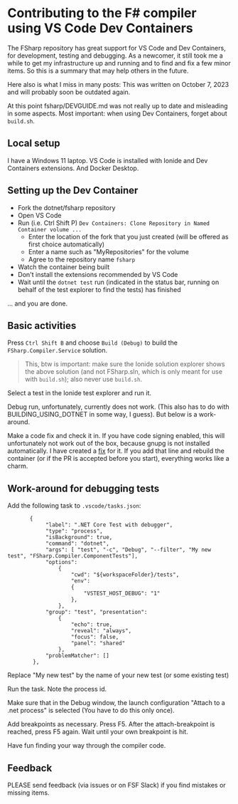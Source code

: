 # Contributing to the F# compiler using VS Code Dev Containers

The FSharp repository has great support for VS Code and Dev Containers, for development, testing and debugging. As a newcomer, it still took me a while to get my infrastructure up and running and to find and fix a few minor items. So this is a summary that may help others in the future.

Here also is what I miss in many posts: This was written on October 7, 2023 and will probably soon be outdated again.

At this point fsharp/DEVGUIDE.md was not really up to date and misleading in some aspects. Most important: when using Dev Containers, forget about `build.sh`.

## Local setup

I have a Windows 11 laptop. VS Code is installed with Ionide and Dev Containers extensions. And Docker Desktop.

## Setting up the Dev Container

* Fork the dotnet/fsharp repository
* Open VS Code
* Run (i.e. Ctrl Shift P) `Dev Containers: Clone Repository in Named Container volume ...`
    * Enter the location of the fork that you just created (will be offered as first choice automatically)
    * Enter a name such as "MyRepositories" for the volume
    * Agree to the repository name `fsharp`
* Watch the container being built
* Don't install the extensions recommended by VS Code
* Wait until the `dotnet test` run (indicated in the status bar, running on behalf of the test explorer to find the tests) has finished

... and you are done.

## Basic activities

Press `Ctrl Shift B` and choose `Build (Debug)` to build the `FSharp.Compiler.Service` solution.

>This, btw is important: make sure the Ionide solution explorer shows the above solution (and not FSharp.sln, which is only meant for use with `build.sh`); also never use `build.sh`.

Select a test in the Ionide test explorer and run it.

Debug run, unfortunately, currently does not work. (This also has to do with BUILDING_USING_DOTNET in some way, I guess). But below is a work-around.

Make a code fix and check it in. If you have code signing enabled, this will unfortunately not work out of the box, because gnupg is not installed automatically. I have created a [fix](https://github.com/dotnet/fsharp/pull/16089) for it. If you add that line and rebuild the container (or if the PR is accepted before you start), everything works like a charm.

## Work-around for debugging tests

Add the following task to `.vscode/tasks.json`:

```
       { 
            "label": ".NET Core Test with debugger", 
            "type": "process", 
            "isBackground": true, 
            "command": "dotnet", 
            "args": [ "test", "-c", "Debug", "--filter", "My new test", "FSharp.Compiler.ComponentTests"], 
            "options": 
                { 
                    "cwd": "${workspaceFolder}/tests", 
                    "env": 
                    { 
                        "VSTEST_HOST_DEBUG": "1" 
                    }, 
                }, 
            "group": "test", "presentation": 
                { 
                    "echo": true,
                    "reveal": "always",
                    "focus": false,
                    "panel": "shared"
                },
            "problemMatcher": [] 
        },
 ```

 Replace "My new test" by the name of your new test (or some existing test)

 Run the task. Note the process id.

 Make sure that in the Debug window, the launch configuration "Attach to a .net process" is selected (You have to do this only once).

 Add breakpoints as necessary. Press F5. After the attach-breakpoint is reached, press F5 again. Wait until your own breakpoint is hit.

 Have fun finding your way through the compiler code.

 ## Feedback

 PLEASE send feedback (via issues or on FSF Slack) if you find mistakes or missing items.